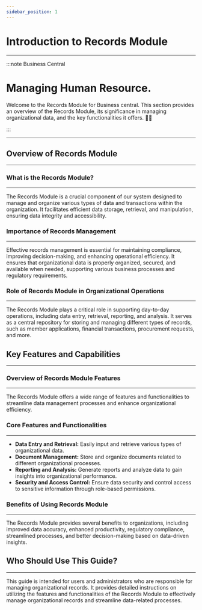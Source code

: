 ```yaml
---
sidebar_position: 1
---
```


# Introduction to Records Module
---

:::note Business Central
<div class="container">
    <div class="custom-note">
        <h1>Managing Human Resource.</h1>
        <p>Welcome to the Records Module for Business central. This section provides an overview of the Records Module, its significance in managing organizational data, and the key functionalities it offers. 🤗🤗</p>
    </div>
</div>
:::

---

## Overview of Records Module
---

### What is the Records Module?
---

The Records Module is a crucial component of our system designed to manage and organize various types of data and transactions within the organization. It facilitates efficient data storage, retrieval, and manipulation, ensuring data integrity and accessibility.

### Importance of Records Management
---

Effective records management is essential for maintaining compliance, improving decision-making, and enhancing operational efficiency. It ensures that organizational data is properly organized, secured, and available when needed, supporting various business processes and regulatory requirements.

### Role of Records Module in Organizational Operations
---

The Records Module plays a critical role in supporting day-to-day operations, including data entry, retrieval, reporting, and analysis. It serves as a central repository for storing and managing different types of records, such as member applications, financial transactions, procurement requests, and more.

## Key Features and Capabilities
---

### Overview of Records Module Features
---

The Records Module offers a wide range of features and functionalities to streamline data management processes and enhance organizational efficiency.

### Core Features and Functionalities
---

- **Data Entry and Retrieval:** Easily input and retrieve various types of organizational data.
- **Document Management:** Store and organize documents related to different organizational processes.
- **Reporting and Analysis:** Generate reports and analyze data to gain insights into organizational performance.
- **Security and Access Control:** Ensure data security and control access to sensitive information through role-based permissions.

### Benefits of Using Records Module
---

The Records Module provides several benefits to organizations, including improved data accuracy, enhanced productivity, regulatory compliance, streamlined processes, and better decision-making based on data-driven insights.

## Who Should Use This Guide?
---

This guide is intended for users and administrators who are responsible for managing organizational records. It provides detailed instructions on utilizing the features and functionalities of the Records Module to effectively manage organizational records and streamline data-related processes.
